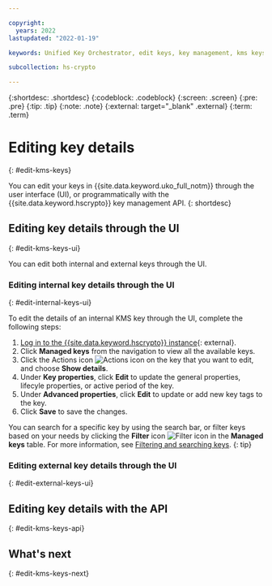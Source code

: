 ```yaml
---

copyright:
  years: 2022
lastupdated: "2022-01-19"

keywords: Unified Key Orchestrator, edit keys, key management, kms keys

subcollection: hs-crypto

---
```


{:shortdesc: .shortdesc}
{:codeblock: .codeblock}
{:screen: .screen}
{:pre: .pre}
{:tip: .tip}
{:note: .note}
{:external: target="_blank" .external}
{:term: .term}


# Editing key details
{: #edit-kms-keys}

You can edit your keys in {{site.data.keyword.uko_full_notm}} through the user interface (UI), or programmatically with the {{site.data.keyword.hscrypto}} key management API.
{: shortdesc}


## Editing key details through the UI
{: #edit-kms-keys-ui}

You can edit both internal and external keys through the UI.

### Editing internal key details through the UI
{: #edit-internal-keys-ui}

To edit the details of an internal KMS key through the UI, complete the following steps:

1. [Log in to the {{site.data.keyword.hscrypto}} instance](https://cloud.ibm.com/login){: external}.
2. Click **Managed keys** from the navigation to view all the available keys.
3. Click the Actions icon ![Actions icon](../icons/action-menu-icon.svg "Actions") on the key that you want to edit, and choose **Show details**.
4. Under **Key properties**, click **Edit** to update the general properties, lifecyle properties, or active period of the key. 
5. Under **Advanced properties**, click **Edit** to update or add new key tags to the key.
6. Click **Save** to save the changes.

You can search for a specific key by using the search bar, or filter keys based on your needs by clicking the **Filter** icon ![Filter icon](../icons/filter.svg "Filter") in the **Managed keys** table. For more information, see [Filtering and searching keys](/docs/hs-crypto?topic=hs-crypto-search-key-list).
{: tip}


### Editing external key details through the UI
{: #edit-external-keys-ui}




## Editing key details with the API
{: #edit-kms-keys-api}


## What's next
{: #edit-kms-keys-next}


  


